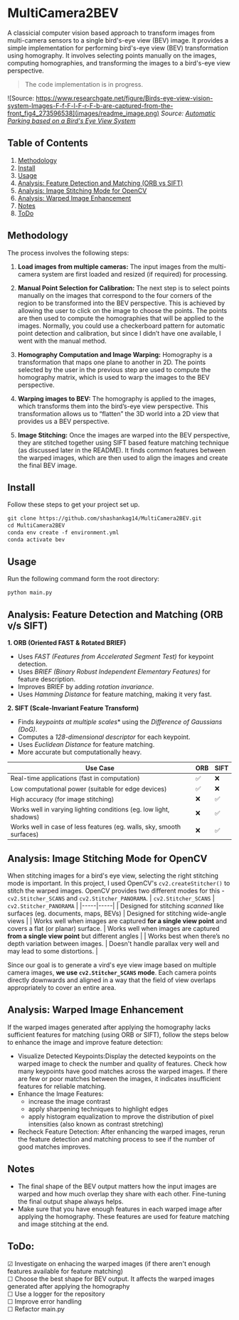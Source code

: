 # MultiCamera2BEV
A classicial computer vision based approach to transform images from multi-camera sensors to a single bird's-eye view (BEV) image. It provides a simple implementation for performing bird's-eye view (BEV) transformation using homography. It involves selecting points manually on the images, computing homographies, and transforming the images to a bird's-eye view perspective.

> The code implementation is in progress.

![Source: https://www.researchgate.net/figure/Birds-eye-view-vision-system-Images-F-f-F-l-F-r-F-b-are-captured-from-the-front_fig4_273596538](images/readme_image.png)
*Source: [Automatic Parking based on a Bird's Eye View System](https://www.researchgate.net/figure/Birds-eye-view-vision-system-Images-F-f-F-l-F-r-F-b-are-captured-from-the-front_fig4_273596538)*

## Table of Contents
1. [Methodology](#methodology)
2. [Install](#install)
3. [Usage](#usage)
4. [Analysis: Feature Detection and Matching (ORB vs SIFT)](#analysis-feature-detection-and-matching-orb-vs-sift)
5. [Analysis: Image Stitching Mode for OpenCV](#analysis-image-stitching-mode-for-opencv)
6. [Analysis: Warped Image Enhancement](#analysis-warped-image-enhancement)
7. [Notes](#notes)
8. [ToDo](#todo)

## Methodology
The process involves the following steps:

1. **Load images from multiple cameras:** The input images from the multi-camera system are first loaded and resized (if required) for processing.

2. **Manual Point Selection for Calibration:** The next step is to select points manually on the images that correspond to the four corners of the region to be transformed into the BEV perspective. This is achieved by allowing the user to click on the image to choose the points. The points are then used to compute the homographies that will be applied to the images. Normally, you could use a checkerboard pattern for automatic point detection and calibration, but since I didn’t have one available, I went with the manual method. 

3. **Homography Computation and Image Warping:** Homography is a transformation that maps one plane to another in 2D. The points selected by the user in the previous step are used to compute the homography matrix, which is used to warp the images to the BEV perspective.

4. **Warping images to BEV:** The homography is applied to the images, which transforms them into the bird’s-eye view perspective. This transformation allows us to “flatten” the 3D world into a 2D view that provides us a BEV perspective.

5. **Image Stitching:** Once the images are warped into the BEV perspective, they are stitched together using SIFT based feature matching technique (as discussed later in the README). It finds common features between the warped images, which are then used to align the images and create the final BEV image.

## Install
Follow these steps to get your project set up.
```
git clone https://github.com/shashankag14/MultiCamera2BEV.git
cd MultiCamera2BEV
conda env create -f environment.yml
conda activate bev
```

## Usage
Run the following command form the root directory:
```
python main.py
```

## Analysis: Feature Detection and Matching (ORB v/s SIFT)
**1. ORB (Oriented FAST & Rotated BRIEF)**
- Uses *FAST (Features from Accelerated Segment Test)* for keypoint detection.
- Uses *BRIEF (Binary Robust Independent Elementary Features)* for feature description.
- Improves BRIEF by adding *rotation invariance*.
- Uses *Hamming Distance* for feature matching, making it very fast.

**2. SIFT (Scale-Invariant Feature Transform)**
- Finds *keypoints at multiple scales** using the *Difference of Gaussians (DoG)*.
- Computes a *128-dimensional descriptor* for each keypoint.
- Uses *Euclidean Distance* for feature matching.
- More accurate but computationally heavy.

| Use Case                                      | ORB | SIFT |
|----------------------------------------------|-----|-----|
| Real-time applications (fast in computation) | ✅ | ❌ |
| Low computational power (suitable for edge devices) | ✅ | ❌ |
| High accuracy (for image stitching) | ❌ | ✅ |
| Works well in varying lighting conditions (eg. low light, shadows) | ❌ | ✅ |
| Works well in case of less features (eg. walls, sky, smooth surfaces) | ❌ | ✅ |

## Analysis: Image Stitching Mode for OpenCV
When stitching images for a bird's eye view, selecting the right stitching mode is important. In this project, I used OpenCV's `cv2.createStitcher()` to stitch the warped images. OpenCV provides two different modes for this - `cv2.Stitcher_SCANS` and `cv2.Stitcher_PANORAMA`.
| `cv2.Stitcher_SCANS` | `cv2.Stitcher_PANORAMA` |
|-----|-----|
| Designed for stitching *scanned* like surfaces (eg. documents, maps, BEVs)  | Designed for stitching wide-angle views |
| Works well when images are captured **for a single view point** and covers a flat (or planar) surface. | Works well when images are captured **from a single view point** but different angles |
| Works best when there’s no depth variation between images. | Doesn't handle parallax very well and may lead to some distortions. |

Since our goal is to generate a vird's eye view image based on multiple camera images, **we use `cv2.Stitcher_SCANS` mode**. Each camera points directly downwards and aligned in a way that the field of view overlaps appropriately to cover an entire area. 

## Analysis: Warped Image Enhancement
If the warped images generated after applying the homography lacks sufficient features for matching (using ORB or SIFT), follow the steps below to enhance the image and improve feature detection:

- Visualize Detected Keypoints:Display the detected keypoints on the warped image to check the number and quality of features. Check how many keypoints have good matches across the warped images. If there are few or poor matches between the images, it indicates insufficient features for reliable matching.
- Enhance the Image Features:
    - increase the image contrast 
    - apply sharpening techniques to highlight edges
    - apply histogram equalization to mprove the distribution of pixel intensities (also known as contrast stretching)
- Recheck Feature Detection: After enhancing the warped images, rerun the feature detection and matching process to see if the number of good matches improves.

## Notes
- The final shape of the BEV output matters how the input images are warped and how much overlap they share with each other. Fine-tuning the final output shape always helps.
- Make sure that you have enough features in each warped image after applying the homography. These features are used for feature matching and image stitching at the end.

## ToDo:
&#9745; Investigate on enhacing the warped images (if there aren't enough features available for feature matching) \
&#9744; Choose the best shape for BEV output. It affects the warped images generated after applying the homography \
&#9744; Use a logger for the repository \
&#9744; Improve error handling \
&#9744; Refactor main.py